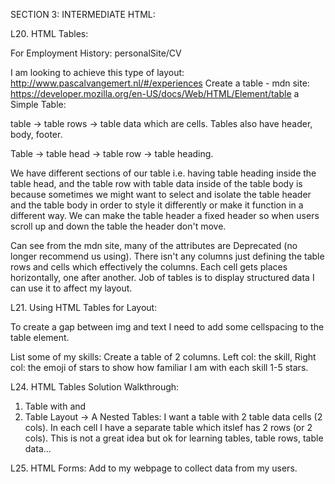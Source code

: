 SECTION 3: INTERMEDIATE HTML:

L20. HTML Tables:

For Employment History:
personalSite/CV

I am looking to achieve this type of layout: http://www.pascalvangemert.nl/#/experiences
Create a table - mdn site: https://developer.mozilla.org/en-US/docs/Web/HTML/Element/table
a Simple Table:

table -> table rows -> table data which are cells.
Tables also have header, body, footer.

Table -> table head -> table row -> table heading.

We have different sections of our table i.e. having table heading <th> inside the table head, and the table row with table data inside of the table
body is because sometimes we might want to select and isolate the table header and the table body in order to style it differently or make it function
in a different way. We can make the table header a fixed header so when users scroll up and down the table the header don't move.

Can see from the mdn site, many of the attributes are Deprecated (no longer recommend us using).
There isn't any columns just defining the table rows and cells which effectively the columns. Each cell gets places horizontally, one after another.
Job of tables is to display structured data I can use it to affect my layout.

L21. Using HTML Tables for Layout:

To create a gap between img and text I need to add some cellspacing to the table element.

List some of my skills:
Create a table of 2 columns. Left col: the skill, Right col: the emoji of stars to show how familiar I am with each skill 1-5 stars.

L24. HTML Tables Solution Walkthrough:

1. Table with <tr> and <td>
2. Table Layout -> A Nested Tables:
I want a table with 2 table data cells (2 cols). In each cell I have a separate table which itslef has 2 rows (or 2 cols).
This is not a great idea but ok for learning tables, table rows, table data...

L25. HTML Forms:
Add to my webpage to collect data from my users.





